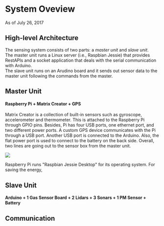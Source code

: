 System Oveview
========
As of July 26, 2017

## High-level Architecture
The sensing system consists of two parts: a *master unit* and *slave unit*.<br>
The master unit runs a Linux server (i.e., Raspbian Jessie) that provides RestAPIs and a socket application that deals with the serial communication with Arduino. <br>
The slave unit runs on an Arudino board and it sends out sensor data to the master unit following the commands from the master. 

## Master Unit 
#### Raspberry Pi + Matrix Creator + GPS
Matrix Creator is a collection of built-in sensors such as gyroscope, accelerometer and thermometer. This is attached to the Raspberry Pi through GPIO pins. Besides, Pi has four USB ports, one ethernet port, and two different power ports. A custom GPS device communicates with the Pi through a USB port. Another USB port is connected to the Arduino. Also, the flat power port is used to connect to the battery on the back side. Overall, two lines are going out to the sensor box from the master unit.

![](http://myeong.github.io/template.jpg)

Raspberry Pi runs "Raspbian Jessie Desktop" for its operating system. For saving the energy, 

## Slave Unit
#### Arduino + 1 Gas Sensor Board + 2 Lidars + 3 Sonars + 1 PM Sensor + Battery

## Communication


